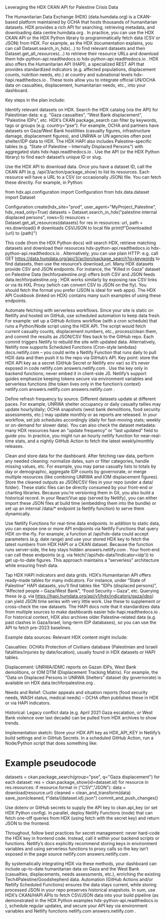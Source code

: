 Leveraging the HDX CKAN API for Palestine Crisis Data

The Humanitarian Data Exchange (HDX) (data.humdata.org) is a CKAN-based platform maintained by OCHA that hosts thousands of humanitarian datasets. HDX provides a rich API for searching, retrieving metadata, and downloading data
centre.humdata.org
. In practice, you can use the HDX CKAN API or the HDX Python library to programmatically fetch data (CSV or JSON) from HDX. For example, as the HDX documentation explains, you can call Dataset.search_in_hdx(...) to find relevant datasets and then Dataset.get_all_resources(...) to retrieve their resource URLs and download them
hdx-python-api.readthedocs.io
hdx-python-api.readthedocs.io
. HDX also offers the Humanitarian API (HAPI), a specialized REST API that provides standardized indicators (e.g. affected populations, displacement counts, nutrition needs, etc.) at country and subnational levels
hdx-hapi.readthedocs.io
. These tools allow you to integrate official UN/OCHA data on casualties, displacement, humanitarian needs, etc., into your dashboard.

Key steps in the plan include:

Identify relevant datasets on HDX. Search the HDX catalog (via the API) for Palestinian data: e.g. “Gaza casualties”, “West Bank displacement”, “Palestine IDPs”, etc. HDX’s CKAN package_search can filter by keywords, tags or groups (e.g. country=“pse”). For example, OCHA and partners have datasets on Gaza/West Bank hostilities (casualty figures, infrastructure damage, displacement figures), and UNRWA or UN agencies often post shelter/IDP data to HDX. The HDX HAPI also includes Palestine-specific tables (e.g. “State of Palestine – Internally Displaced Persons”) with aggregated stats
hdx-hapi.readthedocs.io
. Use the API (or the HDX Python library) to find each dataset’s unique ID or slug.

Use the HDX API to download data. Once you have a dataset ID, call the CKAN API (e.g. /api/3/action/package_show) to list its resources. Each resource will have a URL to a CSV (or occasionally JSON) file. You can fetch these directly. For example, in Python:

from hdx.api.configuration import Configuration
from hdx.data.dataset import Dataset

Configuration.create(hdx_site="prod", user_agent="MyProject_Palestine", hdx_read_only=True)
datasets = Dataset.search_in_hdx("palestine internal displaced persons", rows=5)
resources = Dataset.get_all_resources(datasets)
for res in resources:
    url, path = res.download()  # downloads CSV/JSON to local file
    print(f"Downloaded {url} to {path}")


This code (from the HDX Python docs) will search HDX, retrieve matching datasets and download their resources
hdx-python-api.readthedocs.io
hdx-python-api.readthedocs.io
. Alternatively, you can use plain HTTP: e.g. call GET https://data.humdata.org/api/3/action/package_search?q=keywords to find datasets, then use the resource’s download_url. Many HDX datasets provide CSV and JSON endpoints. For instance, the “Killed in Gaza” dataset on Palestine Data (techforpalestine.org) offers both CSV and JSON feeds
data.techforpalestine.org
; HDX works similarly by exposing raw CSV links or via its HXL Proxy (which can convert CSV to JSON on the fly). You should fetch the format you prefer (JSON is ideal for web apps). The HDX API Cookbook (linked on HDX) contains many such examples of using these endpoints.

Automate fetching with serverless workflows. Since your site is static on Netlify and hosted on GitHub, use scheduled automation to keep data fresh. For example: set up a GitHub Actions workflow (with a cron schedule) that runs a Python/Node script using the HDX API. The script would fetch current casualty counts, displacement numbers, etc., process/clean them, and commit the results as JSON/CSV files back to the GitHub repo. Each commit triggers Netlify to rebuild the site with updated data. Alternatively, Netlify now supports Scheduled Functions (Cron-style lambdas)
docs.netlify.com
 – you could write a Netlify Function that runs daily to pull HDX data and then push it to the repo via GitHub’s API. Key point: store the HDX API key as a secret (GitHub Secret or Netlify env var) so it’s never exposed in code
netlify.com
answers.netlify.com
. Use the key only in backend functions; never embed it in client-side JS. Netlify’s support guides emphasize keeping tokens secure via environment variables and serverless functions (the token lives only in the function’s context)
netlify.com
answers.netlify.com
answers.netlify.com
.

Define refresh frequency by source. Different datasets update at different paces. For example, UNRWA shelter occupancy or daily casualty tallies may update hourly/daily; OCHA snapshots (west bank demolitions, food security assessments, etc.) may update monthly or as reports are released. In your workflow, set job schedules accordingly (daily for fast-moving stats; weekly or on-demand for slower data). You can also check the dataset metadata: many HDX resources have an “update frequency” or “last updated” field to guide you. In practice, you might run an hourly netlify function for near-real-time stats, and a nightly GitHub Action to fetch the latest weekly/monthly releases.

Clean and store data for the dashboard. After fetching raw data, perform any needed cleaning: normalize dates, sum or filter categories, handle missing values, etc. For example, you may parse casualty lists to totals by day or demographic, aggregate IDP counts by governorate, or merge multiple resources (like combining UNRWA and IOM displacement figures). Store the cleaned outputs as JSON/CSV files in your repo (under a data/ folder). These static files can be directly consumed by your front-end or charting libraries. Because you’re versioning them in Git, you also build a historical record. In your React/Vue app (served by Netlify), you can either import these JSON files at build time (embedding them into the bundle) or set up an internal /data/* endpoint (a Netlify function) to serve them dynamically.

Use Netlify Functions for real-time data endpoints. In addition to static data, you can expose one or more API endpoints via Netlify Functions that query HDX on-the-fly. For example, a function at /api/hdx-data could accept parameters (e.g. date range) and use your stored HDX key to fetch the latest numbers from HDX HAPI or a CKAN dataset. Because the function runs server-side, the key stays hidden
answers.netlify.com
. Your front-end can call these endpoints (e.g. via fetch('/api/hdx-data?indicator=idp')) to get up-to-date figures. This approach maintains a “serverless” architecture while ensuring fresh data.

Tap HDX HAPI indicators and data grids. HDX’s Humanitarian API offers ready-made tables for many indicators. For instance, under “State of Palestine” HAPI datasets, you’ll find tables like “IDPs (displaced persons)”, “Affected people – Gaza/West Bank”, “Food Security – Gaza”, etc. Querying these (e.g. via https://hapi.humdata.org/api/v1/hdx/indicators/gaza/idps) can yield JSON time series with very little work. Use these to supplement or cross-check the raw datasets. The HAPI docs note that it standardizes data from multiple sources to make dashboards easier
hdx-hapi.readthedocs.io
. For historical context, HDX also archives older Palestine-related data (e.g. past clashes in Gaza/Israel, long-term IDP databases), so you can use the API to fetch pre-2023 baselines.

Example data sources: Relevant HDX content might include:

Casualties: OCHA’s Protection of Civilians database (Palestinian and Israeli fatalities/injuries by date/location), usually found in HDX datasets or HAPI tables.

Displacement: UNRWA/IDMC reports on Gazan IDPs, West Bank demolitions, or IOM DTM (Displacement Tracking Matrix). For example, the “Data on Displaced Persons in UNRWA Shelters” dataset (by governorate) is available on HDX
data.techforpalestine.org
.

Needs and Relief: Cluster appeals and situation reports (food security needs, WASH status, medical needs) – OCHA often publishes these in HDX or via HAPI indicators.

Historical: Legacy conflict data (e.g. April 2021 Gaza escalation, or West Bank violence over last decade) can be pulled from HDX archives to show trends.

Implementation sketch: Store your HDX API key as HDX_API_KEY in Netlify’s build settings and in GitHub Secrets. In a scheduled GitHub Action, run a Node/Python script that does something like:

# Example pseudocode
datasets = ckan.package_search(group="pse", q="Gaza displacement")
for each dataset:
    res = ckan.package_show(id=dataset.id)
    for resource in res.resources:
        if resource.format in ("CSV","JSON"):
            data = download(resource.url)
            cleaned = clean_and_transform(data)
            save_json(cleaned, f"data/{dataset.id}.json")
commit_and_push_changes()


Use dotenv or GitHub secrets to supply the API key to ckan.api_key (or set HDX Python config). In parallel, deploy Netlify Functions (node) that can fetch one-off queries from HDX (using fetch with the secret key) and return JSON to the frontend.

Throughout, follow best practices for secret management: never hard-code the HDX key in frontend code. Instead, call it within your backend scripts or functions. Netlify’s docs explicitly recommend storing keys in environment variables and using serverless functions to proxy calls so the key isn’t exposed in the page source
netlify.com
answers.netlify.com
.

By systematically integrating HDX via these methods, your dashboard can include up-to-date humanitarian data on Gaza and the West Bank (casualties, displacements, needs assessments, etc.), enriching the existing Tech4Palestine/Goodshepherd data. Automation (GitHub Actions and/or Netlify Scheduled Functions) ensures the data stays current, while storing processed JSON in your repo preserves historical snapshots. In sum, use HDX’s CKAN/HAPI APIs to fetch CSV/JSON data into your build pipeline (as demonstrated in the HDX Python examples
hdx-python-api.readthedocs.io
), schedule regular updates, and secure your API key via environment variables and Netlify functions
netlify.com
answers.netlify.com
.